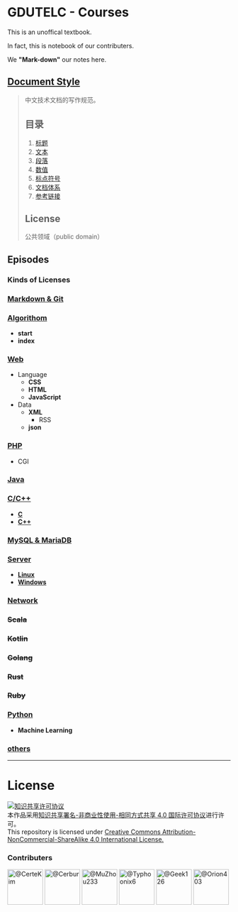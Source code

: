 # GDUTELC - Courses

This is an unoffical textbook.

In fact, this is notebook of our contributers.

We **"Mark-down"** our notes here.

## [Document Style](https://github.com/ruanyf/document-style-guide)
> 
> 中文技术文档的写作规范。
>
> ## 目录
> 
> 1. [标题](https://github.com/ruanyf/document-style-guide/tree/master/docs/title.md)
> 1. [文本](https://github.com/ruanyf/document-style-guide/tree/master/docs/text.md)
> 1. [段落](https://github.com/ruanyf/document-style-guide/tree/master/docs/paragraph.md)
> 1. [数值](https://github.com/ruanyf/document-style-guide/tree/master/docs/number.md)
> 1. [标点符号](https://github.com/ruanyf/document-style-guide/tree/master/docs/marks.md)
> 1. [文档体系](https://github.com/ruanyf/document-style-guide/tree/master/docs/structure.md)
> 1. [参考链接](https://github.com/ruanyf/document-style-guide/tree/master/docs/reference.md)
> 
> ## License
>
> 公共领域（public domain）

## Episodes

### **Kinds of Licenses**

### [**Markdown & Git**](Git+Markdown)

### [**Algorithom**](algorithom)
* **start**
* **index**

### [**Web**](web)
* Language
    * **CSS**
    * **HTML**
    * **JavaScript**
* Data
    * **XML**
        * RSS
    * **json**

### [**PHP**](php)
* CGI

### [**Java**](java)

### [**C/C++**](c)
* [**C**](c\c)
* [**C++**](c\cpp)

### [**MySQL & MariaDB**](mysql)

### [**Server**](server)
* [**Linux**](server/linux)
* [**Windows**](server/windows)

### [**Network**](network)

### ~~**Scala**~~

### ~~**Kotlin**~~

### ~~**Golang**~~

### ~~**Rust**~~

### ~~**Ruby**~~

### [**Python**](python)
* **Machine Learning**

### [others](https://github.com/MuZhou233/gugu-tutorial)

------
# License
<a rel="license" href="http://creativecommons.org/licenses/by-nc-sa/4.0/"><img alt="知识共享许可协议" style="border-width:0" src="https://i.creativecommons.org/l/by-nc-sa/4.0/88x31.png" /></a><br />本作品采用<a rel="license" href="http://creativecommons.org/licenses/by-nc-sa/4.0/deed.zh">知识共享署名-非商业性使用-相同方式共享 4.0 国际许可协议</a>进行许可。
</a><br />This repository is licensed under <a rel="license" href="http://creativecommons.org/licenses/by-nc-sa/4.0/">Creative Commons Attribution-NonCommercial-ShareAlike 4.0 International License.</a>


### Contributers
<div>
    <a href="https://github.com/CerteKim/"><img alt="@CerteKim" style="border-width:0" src="https://avatars0.githubusercontent.com/u/18364439?s=180&v=4" height="80" width="80"/></a>
    <a href="https://github.com/Cerbur"><img alt="@Cerbur" style="border-width:0" src="https://avatars1.githubusercontent.com/u/43725435?s=180&v=4" height="80" width="80"/></a>
    <a href="https://github.com/MuZhou233"><img alt="@MuZhou233" style="border-width:0" src="https://avatars1.githubusercontent.com/u/20902854?s=180&v=4" height="80" width="80"/></a>
    <a href="https://github.com/Typhoonix6"><img alt="@Typhoonix6" style="border-width:0" src="https://avatars3.githubusercontent.com/u/48146898?s=180&v=4" height="80" width="80"/></a>
    <a href="https://github.com/Geek126"><img alt="@Geek126" style="border-width:0" src="https://avatars0.githubusercontent.com/u/51236789?s=180&v=4)" height="80" width="80"/></a> 
    <a href="https://github.com/Orion403"><img alt="@Orion403" style="border-width:0" src="https://avatars2.githubusercontent.com/u/51348356?s=180&v=4)" height="80" width="80"/></a> 
</div>